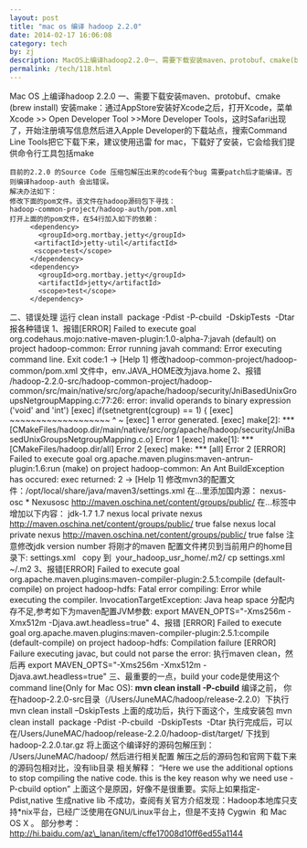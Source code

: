 ```yaml
---
layout: post
title: "mac os 编译 hadoop 2.2.0"
date: 2014-02-17 16:06:08
category: tech
by: zj
description: MacOS上编译hadoop2.2.0一、需要下载安装maven、protobuf、cmake(brewinstall)安装make：通过AppStore安装好Xcode之后，打开Xcode，菜单Xcode&gt;&gt;OpenDeveloperTool&gt;&gt;Mor
permalink: /tech/118.html
---
```

Mac OS 上编译hadoop 2.2.0 一、需要下载安装maven、protobuf、cmake (brew install) 安装make：通过AppStore安装好Xcode之后，打开Xcode，菜单Xcode >> Open Developer Tool >>More Developer Tools，这时Safari出现了，开始注册填写信息然后进入Apple Developer的下载站点，搜索Command Line Tools把它下载下来，建议使用迅雷 for mac，下载好了安装，它会给我们提供命令行工具包括make

    目前的2.2.0 的Source Code 压缩包解压出来的code有个bug 需要patch后才能编译。否则编译hadoop-auth 会出错误。
    解决办法如下：
    修改下面的pom文件。该文件在hadoop源码包下寻找：
    hadoop-common-project/hadoop-auth/pom.xml
    打开上面的的pom文件，在54行加入如下的依赖：
         <dependency>
           <groupId>org.mortbay.jetty</groupId>
          <artifactId>jetty-util</artifactId>
          <scope>test</scope>
         </dependency>
         <dependency>
           <groupId>org.mortbay.jetty</groupId>
           <artifactId>jetty</artifactId>
           <scope>test</scope>
         </dependency>

二、错误处理 运行 clean install  package -Pdist -P-cbuild  -DskipTests  -Dtar  报各种错误 1、报错\[ERROR\] Failed to execute goal org.codehaus.mojo:native-maven-plugin:1.0-alpha-7:javah (default) on project hadoop-common: Error running javah command: Error executing command line. Exit code:1 -> \[Help 1\] 修改hadoop-common-project/hadoop-common/pom.xml 文件中，env.JAVA\_HOME改为java.home 2、报错 /hadoop-2.2.0-src/hadoop-common-project/hadoop-common/src/main/native/src/org/apache/hadoop/security/JniBasedUnixGroupsNetgroupMapping.c:77:26: error: invalid operands to binary expression ('void' and 'int') \[exec\] if(setnetgrent(cgroup) == 1) \{ \[exec\] ~~~~~~~~~~~~~~~~~~~ ^ ~ \[exec\] 1 error generated. \[exec\] make\[2\]: \*\*\* \[CMakeFiles/hadoop.dir/main/native/src/org/apache/hadoop/security/JniBasedUnixGroupsNetgroupMapping.c.o\] Error 1 \[exec\] make\[1\]: \*\*\* \[CMakeFiles/hadoop.dir/all\] Error 2 \[exec\] make: \*\*\* \[all\] Error 2 \[ERROR\] Failed to execute goal org.apache.maven.plugins:maven-antrun-plugin:1.6:run (make) on project hadoop-common: An Ant BuildException has occured: exec returned: 2 -> \[Help 1\] 修改mvn3的配置文件：/opt/local/share/java/maven3/settings.xml 在<mirrors>…</mirrors>里添加国内源： <mirrors> <mirror> <id>nexus-osc</id> <mirrorOf>\*</mirrorOf> <name>Nexusosc</name> <url>http://maven.oschina.net/content/groups/public/</url> </mirror> </mirrors> 在<profiles>...</profiles>标签中增加以下内容： <profile> <id>jdk-1.7</id> <activation> <jdk>1.7<k> </activation> <repositories> <repository> <id>nexus</id> <name>local private nexus</name> <url>http://maven.oschina.net/content/groups/public/</url> <releases> <enabled>true</enabled> </releases> <snapshots> <enabled>false</enabled> </snapshots> </repository> </repositories> <pluginRepositories> <pluginRepository> <id>nexus</id> <name>local private nexus</name> <url>http://maven.oschina.net/content/groups/public/</url> <releases> <enabled>true</enabled> </releases> <snapshots> <enabled>false</enabled> </snapshots> </pluginRepository> </pluginRepositories> </profile> </profiles> 注意修改jdk version number 将刚才的maven 配置文件拷贝到当前用户的home目录下: settings.xml   copy 到  your\_hadoop\_usr\_home/.m2/ cp settings.xml ~/.m2 3、报错\[ERROR\] Failed to execute goal org.apache.maven.plugins:maven-compiler-plugin:2.5.1:compile (default-compile) on project hadoop-hdfs: Fatal error compiling: Error while executing the compiler. InvocationTargetException: Java heap space 分配内存不足,参考如下为maven配置JVM参数: export MAVEN\_OPTS="-Xms256m -Xmx512m -Djava.awt.headless=true" 4、报错 \[ERROR\] Failed to execute goal org.apache.maven.plugins:maven-compiler-plugin:2.5.1:compile (default-compile) on project hadoop-hdfs: Compilation failure \[ERROR\] Failure executing javac, but could not parse the error: 执行maven clean，然后再 export MAVEN\_OPTS="-Xms256m -Xmx512m -Djava.awt.headless=true" 三、最重要的一点，build your code是使用这个command line(Only for Mac OS): **mvn clean install -P-cbuild** 编译之前， 你在hadoop-2.2.0-src目录（/Users/JuneMAC/hadoop/release-2.2.0）下执行 mvn clean install –DskipTests 上面的成功后，执行下面这个，生成安装包 mvn clean install  package -Pdist -P-cbuild  -DskipTests  -Dtar 执行完成后，可以在/Users/JuneMAC/hadoop/release-2.2.0/hadoop-dist/target/ 下找到 hadoop-2.2.0.tar.gz 将上面这个编译好的源码包解压到： /Users/JuneMAC/hadoop/ 然后进行相关配置 解压之后的源码包和官网下载下来的源码包相对比，没有lib目录 相关解释： “Here we use the additional options to stop compiling the native code. this is the key reason why we need use -P-cbuild option” 上面这个是原因，好像不是很重要。实际上如果指定-Pdist,native 生成native lib 不成功，查阅有关官方介绍发现：Hadoop本地库只支持\*nix平台，已经广泛使用在GNU/Linux平台上，但是不支持 Cygwin  和 Mac OS X 。 部分参考：http://hi.baidu.com/az\_lanan/item/cffe17008d10ff6ed55a1144
